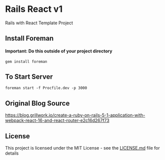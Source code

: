 # Rails React v1

Rails with React Template Project

## Install Foreman
#### Important:  Do this outside of your project directory

```
gem install foreman
```

## To Start Server

```
foreman start -f Procfile.dev -p 3000
```


## Original Blog Source

https://blog.grillwork.io/create-a-ruby-on-rails-5-1-application-with-webpack-react-16-and-react-router-e2c16d267f73

## License

This project is licensed under the MIT License - see the [LICENSE.md](LICENSE.md) file for details